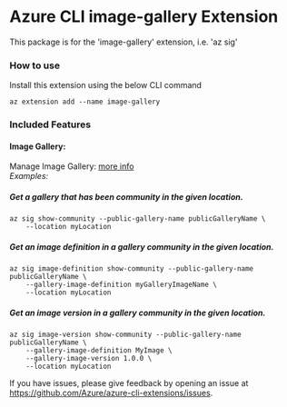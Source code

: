 # Azure CLI image-gallery Extension #
This package is for the 'image-gallery' extension, i.e. 'az sig'

### How to use ###
Install this extension using the below CLI command
```
az extension add --name image-gallery
```

### Included Features
#### Image Gallery:
Manage Image Gallery: [more info](https://docs.microsoft.com/en-us/azure/virtual-machines/shared-image-galleries) \
*Examples:*

##### Get a gallery that has been community in the given location.
```
az sig show-community --public-gallery-name publicGalleryName \
    --location myLocation
```

##### Get an image definition in a gallery community in the given location.
```
az sig image-definition show-community --public-gallery-name publicGalleryName \
    --gallery-image-definition myGalleryImageName \
    --location myLocation
```

##### Get an image version in a gallery community in the given location.
```
az sig image-version show-community --public-gallery-name publicGalleryName \
    --gallery-image-definition MyImage \
    --gallery-image-version 1.0.0 \
    --location myLocation
```

If you have issues, please give feedback by opening an issue at https://github.com/Azure/azure-cli-extensions/issues.
